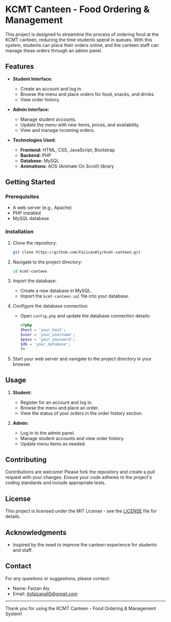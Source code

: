 # KCMT Canteen - Food Ordering & Management

This project is designed to streamline the process of ordering food at the KCMT canteen, reducing the time students spend in queues. With this system, students can place their orders online, and the canteen staff can manage these orders through an admin panel.

## Features

- **Student Interface:**
  - Create an account and log in.
  - Browse the menu and place orders for food, snacks, and drinks.
  - View order history.

- **Admin Interface:**
  - Manage student accounts.
  - Update the menu with new items, prices, and availability.
  - View and manage incoming orders.

- **Technologies Used:**
  - **Frontend:** HTML, CSS, JavaScript, Bootstrap
  - **Backend:** PHP
  - **Database:** MySQL
  - **Animations:** AOS (Animate On Scroll) library

## Getting Started

### Prerequisites

- A web server (e.g., Apache)
- PHP installed
- MySQL database

### Installation

1. Clone the repository:
    ```bash
    git clone https://github.com/FaiizanAly/kcmt-canteen.git
    ```

2. Navigate to the project directory:
    ```bash
    cd kcmt-canteen
    ```

3. Import the database:
    - Create a new database in MySQL.
    - Import the `kcmt-canteen.sql` file into your database.

4. Configure the database connection:
    - Open `config.php` and update the database connection details:
      ```php
      <?php
      $host = 'your_host';
      $user = 'your_username';
      $pass = 'your_password';
      $db = 'your_database';
      ?>
      ```

5. Start your web server and navigate to the project directory in your browser.

## Usage

1. **Student:**
   - Register for an account and log in.
   - Browse the menu and place an order.
   - View the status of your orders in the order history section.

2. **Admin:**
   - Log in to the admin panel.
   - Manage student accounts and view order history.
   - Update menu items as needed.

## Contributing

Contributions are welcome! Please fork the repository and create a pull request with your changes. Ensure your code adheres to the project's coding standards and include appropriate tests.

## License

This project is licensed under the MIT License - see the [LICENSE](LICENSE) file for details.

## Acknowledgments

- Inspired by the need to improve the canteen experience for students and staff.

## Contact

For any questions or suggestions, please contact:

- Name: Faizan Aly
- Email: itsfaizanali5@gmail.com

---

Thank you for using the KCMT Canteen - Food Ordering & Management System!
